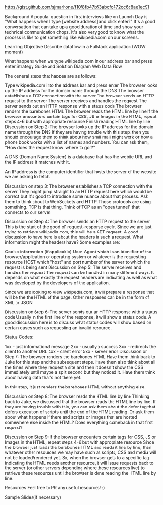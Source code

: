 https://gist.github.com/sjmarhone/f10f8fb47b53abcfc472cc6c8ae1ec91

Background
A popular question in first interviews like on Launch Day is "What happens when I type [website address] and click enter?" It's a good conversation that can take up a good duration of time and show your technical communication chops. It's also very good to know what the process is like to get something like wikipedia.com on our screens.

Learning Objective
Describe dataflow in a Fullstack application (WOW moment)

What happens when we type wikipedia.com in our address bar and press enter
Strategy Guide and Solution
Diagram
Web Data Flow

The general steps that happen are as follows:

Type wikipedia.com into the address bar and press enter
The browser looks up the IP address for the domain name through the DNS
The browser establishes a TCP connection with the server
The browser sends an HTTP request to the server
The server receives and handles the request
The server sends out an HTTP response with a status code
The browser renders the barebones HTML
The browser reads the HTML line by line
If the browser encounters certain tags for CSS, JS or Images in the HTML, repeat steps 4-6 but with appropriate resource
Finish reading HTML line by line
Discussion on Step 2: The browser looks up the IP address for the domain name through the DNS
If they are having trouble with this step, then you should encourage them to think about how snail mail might work or how a phone book works with a list of names and numbers. You can ask them, "How does the request know 'where to go'?"

A DNS (Domain Name System) is a database that has the webite URL and the IP address it matches with it.

An IP address is the computer identifier that hosts the server of the website we are asking to fetch.

Discussion on step 3: The browser establishes a TCP connection with the server
They might jump straight to an HTTP request here which would be correct but it's good to introduce some nuance about that process. Ask them to think about to WebSockets and HTTP. Those protocols are using something. TCP is that thing. Think of TCP as an "open tunnel" that connects to our server

Discussion on Step 4: The browser sends an HTTP request to the server
This is the start of the good ol' request-response cycle. Since we are just trying to retrieve wikipedia.com, this will be a GET request. A good discussion to have here is about the headers in such a request. What information might the headers have? Some examples are:

Cookie information (if applicable)
User-Agent which is an identifier of the browser/application or operating system or whatever is the requesting resource
HOST which "host" and port number of the server to which the request is being sent
Discussion on Step 5: The server receives and handles the request
The request can be handled in many different ways. It depends on what exactly the request headers are indicating as well as what was developed by the developers of the application.

Since we are looking to view wikipedia.com, it will prepare a response that will be the the HTML of the page. Other responses can be in the form of XML or JSON.

Discussion on Step 6: The server sends out an HTTP response with a status code
Usually in the first line of the response, it will show a status code. A good discussion here is to discuss what status codes will show based on certain cases such as requesting an invalid resource.

Status Codes:

1xx - just informational message
2xx - usually a success
3xx - redirects the client to another URL
4xx - client error
5xx - server error
Discussion on Step 7: The browser renders the barebones HTML
Have them think back to Juke for this step and the subsequent steps. Have them also think about all the times where they request a site and then it doesn't show the CSS immediately until maybe a split second but they noticed it. Have them think about having data that's not there yet.

In this step, it just renders the barebones HTML without anything else.

Discussion on Step 8: The browser reads the HTML line by line
Thinking back to Juke, we discussed that the browser reads the HTML line by line. If they are having trouble with this, you can ask them about the defer tag that defers execution of scripts until the end of the HTML reading. Or ask them about what happens if there and scripts or images that are hosted somewhere else inside the HTML? Does everything comeback in that first request?

Discussion on Step 9: If the browser encounters certain tags for CSS, JS or Images in the HTML, repeat steps 4-6 but with appropriate resource
Since the browser just loads the barebones HTML and reads it line by line, then whatever other resources we may have such as scripts, CSS and media will not be loaded/rendered yet. So, when the browser gets to a specific tag indicating the HTML needs another resource, it will issue requests back to the server (or other servers depending where these resources live) to retrieve these resources until the browser is done reading the HTML line by line.

Resources
Feel free to PR any useful resources! :)

Sample Slides(if necessary)
